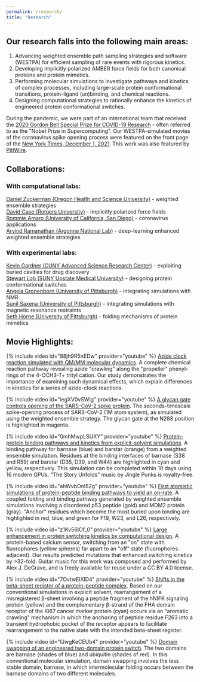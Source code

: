```yaml
---
permalink: /research/
title: "Research"
---
```


## Our research falls into the following main areas:

1) Advancing weighted ensemble path sampling strategies and software (WESTPA) for efficient sampling of rare events with rigorous kinetics.  
2) Developing implicitly polarized AMBER force fields for both canonical proteins and protein mimetics.  
3) Performing molecular simulations to investigate pathways and kinetics of complex processes, including large-scale protein conformational transitions, protein-ligand (un)binding, and chemical reactions.  
4) Designing computational strategies to rationally enhance the kinetics of engineered protein conformational switches.  

During the pandemic, we were part of an international team that received the [2020 Gordon Bell Special Prize for COVID-19 Research](/gordon_bell_prize) - often referred to as the "Nobel Prize in Supercomputing". Our WESTPA-simulated movies of the coronavirus spike opening process were featured on the front page of the [New York Times, December 1, 2021](https://www.nytimes.com/interactive/2021/12/01/science/coronavirus-aerosol-simulation.html). This work was also featured by [PittWire](https://www.pittwire.pitt.edu/pittwire/ones-watch/2022/09/02/lillian-chong). 

## Collaborations:
### With computational labs:

[Daniel Zuckerman (Oregon Health and Science University)](https://www.ohsu.edu/xd/education/schools/school-of-medicine/departments/basic-science-departments/biomedical-engineering/bme-labs/zuckerman-lab/index.cfm) - weighted ensemble strategies <br/>
[David Case (Rutgers University)](http://casegroup.rutgers.edu) - implicitly polarized force fields <br/> 
[Rommie Amaro (University of California, San Diego)](https://amarolab.ucsd.edu) - coronavirus applications<br/>
[Arvind Ramanathan (Argonne National Lab)](https://ramanathanlab.org) - deep-learning enhanced weighted ensemble strategies <br/>

### With experimental labs:
[Kevin Gardner (CUNY Advanced Science Research Center)](https://kglab.org/) - exploiting buried cavities for drug discovery<br/>
[Stewart Loh (SUNY Upstate Medical University)](http://www.upstate.edu/biochem/faculty/?empID=lohs) - designing protein conformational switches <br/> 
[Angela Gronenborn (University of Pittsburgh)](http://www.amg.structbio.pitt.edu) - integrating simulations with NMR<br/>
[Sunil Saxena (University of Pittsburgh)](https://sites.pitt.edu/~sksaxena/index.html) - integrating simulations with magnetic resonance restraints <br/>
[Seth Horne (University of Pittsburgh)](https://www.chem.pitt.edu/person/seth-horne) - folding mechanisms of protein mimetics <br/>  

## Movie Highlights: 

{% include video id="88jh9R5nEDw" provider="youtube" %}
[Azide clock reaction simulated with QM/MM molecular dynamics](https://pubs.acs.org/doi/full/10.1021/jacs.4c03360). A complete chemical reaction pathway revealing azide "crawling" along the "propeller" phenyl-rings of the 4-OCH3-T+ trityl cation. Our study demonstrates the importance of examining such dynamical effects, which explain differences in kinetics for a series of azide-clock reactions. 


{% include video id="iegXV0vSWig" provider="youtube" %}
[A glycan gate controls opening of the SARS-CoV-2 spike protein](https://pubmed.ncbi.nlm.nih.gov/34413500/). The seconds-timescale spike-opening process of SARS-CoV-2 (1M atom system), as simulated using the weighted ensemble strategy. The glycan gate at the N288 position is highlighted in magenta.


{% include video id="0mhMwpLSUXY" provider="youtube" %}
[Protein-protein binding pathways and kinetics from explicit-solvent simulations](https://pubs.rsc.org/en/content/articlelanding/2019/sc/c8sc04811h#!divAbstract). A binding pathway for barnase (blue) and barstar (orange) from a weighted ensemble simulation. Residues at the binding interfaces of barnase (S38 and R59) and barstar (D35, D39, and W44) are highlighted in cyan and yellow, respectively. This simulation can be completed within 10 days using 16 modern GPUs. “The Story Unfolds” music by Jingle Punks is royalty-free.


{% include video id="ahWvbOnI52g" provider="youtube" %}
[First atomistic simulations of protein-peptide binding pathways to yield an on-rate](http://pubs.acs.org/doi/abs/10.1021/acs.jpclett.6b01502). A coupled folding and binding pathway generated by weighted ensemble simulations involving a disordered p53 peptide (gold) and MDM2 protein (gray). "Anchor" residues which become the most buried upon binding are highlighted in red, blue, and green for F19, W23, and L26, respectively. 


{% include video id="z1Kv56IOf_0" provider="youtube" %}
[Large enhancement in protein switching kinetics by computational design](https://www.nature.com/articles/s41467-018-03228-6). A protein-based calcium sensor, switching from an "on" state with fluorophores (yellow spheres) far apart to an "off" state (fluorophores adjacent). Our results predicted mutations that enhanced switching kinetics by >32-fold. Guitar music for this work was composed and performed by Alex J. DeGrave, and is freely available for reuse under a CC BY 4.0 license.


{% include video id="7OvtwElXlD4" provider="youtube" %}
[Shifts in the beta-sheet register of a protein-peptide complex](http://www.sciencedirect.com/science/article/pii/S0006349511003833). Based on our conventional simulations in explicit solvent, rearrangement of a misregistered β-sheet involving a peptide fragment of the hNIFK signaling protein (yellow) and the complementary β-strand of the FHA domain receptor of the Ki67 cancer marker protein (cyan) occurs via an "aromatic crawling" mechanism in which the anchoring of peptide residue F263 into a transient hydrophobic pocket of the receptor appears to facilitate rearrangement to the native state with the intended beta-sheet register.


{% include video id="fJwgKeCEUb4" provider="youtube" %}
[Domain swapping of an engineered two-domain protein switch](http://www.sciencedirect.com/science/article/pii/S0006349510052549). The two domains are barnase (shades of blue) and ubiquitin (shades of red). In this conventional molecular simulation, domain swapping involves the less stable domain, barnase, in which intermolecular folding occurs between the barnase domains of two different molecules.
